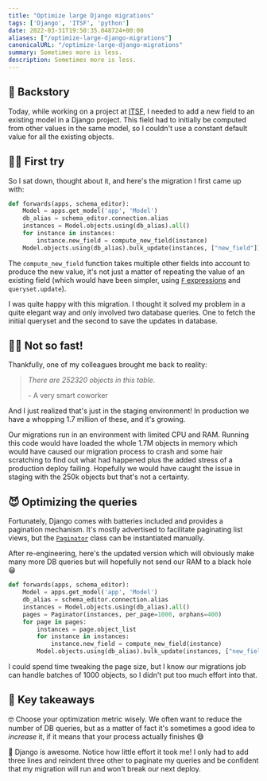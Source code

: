 ```yaml
---
title: "Optimize large Django migrations"
tags: ['Django', 'ITSF', 'python']
date: 2022-03-31T19:50:35.048724+00:00
aliases: ["/optimize-large-django-migrations"]
canonicalURL: "/optimize-large-django-migrations"
summary: Sometimes more is less.
description: Sometimes more is less.
---
```

## 📖 Backstory
Today, while working on a project at [ITSF](https://itsf.io), I needed to add a new field to an existing model in a Django project. This field had to initially be computed from other values in the same model, so I couldn't use a constant default value for all the existing objects.

## 🧒🏻 First try
So I sat down, thought about it, and here's the migration I first came up with:

```python
def forwards(apps, schema_editor):
    Model = apps.get_model('app', 'Model')
    db_alias = schema_editor.connection.alias
    instances = Model.objects.using(db_alias).all()
    for instance in instances:
        instance.new_field = compute_new_field(instance)
    Model.objects.using(db_alias).bulk_update(instances, ["new_field"])
```

The `compute_new_field` function takes multiple other fields into account to produce the new value, it's not just a matter of repeating the value of an existing field (which would have been simpler, using [`F` expressions](https://docs.djangoproject.com/en/4.0/ref/models/expressions/#django.db.models.F) and `queryset.update`).

I was quite happy with this migration. I thought it solved my problem in a quite elegant way and only involved two database queries. One to fetch the initial queryset and the second to save the updates in database.

## ✋🏻 Not so fast!
Thankfully, one of my colleagues brought me back to reality:

> *There are 252320 objects in this table.*
>
> \- A very smart coworker

And I just realized that's just in the staging environment! In production we have a whopping 1.7 million of these, and it's growing.

Our migrations run in an environment with limited CPU and RAM. Running this code would have loaded the whole 1.7M objects in memory which would have caused our migration process to crash and some hair scratching to find out what had happened plus the added stress of a production deploy failing. Hopefully we would have caught the issue in staging with the 250k objects but that's not a certainty.

## 😈 Optimizing the queries
Fortunately, Django comes with batteries included and provides a pagination mechanism. It's mostly advertised to facilitate paginating list views, but the [`Paginator`](https://docs.djangoproject.com/en/4.0/ref/paginator/) class can be instantiated manually.

After re-engineering, here's the updated version which will obviously make many more DB queries but will hopefully not send our RAM to a black hole 😁

```python {hl_lines="5-7"}
def forwards(apps, schema_editor):
    Model = apps.get_model('app', 'Model')
    db_alias = schema_editor.connection.alias
    instances = Model.objects.using(db_alias).all()
    pages = Paginator(instances, per_page=1000, orphans=400)
    for page in pages:
        instances = page.object_list
        for instance in instances:
            instance.new_field = compute_new_field(instance)
        Model.objects.using(db_alias).bulk_update(instances, ["new_field"])
```

I could spend time tweaking the page size, but I know our migrations job can handle batches of 1000 objects, so I didn't put too much effort into that.

## 📝 Key takeaways

🤓 Choose your optimization metric wisely. We often want to reduce the number of DB queries, but as a matter of fact it's sometimes a good idea to *increase* it, if it means that your process actually finishes 😅

🎉 Django is awesome. Notice how little effort it took me! I only had to add three lines and reindent three other to paginate my queries and be confident that my migration will run and won't break our next deploy.
